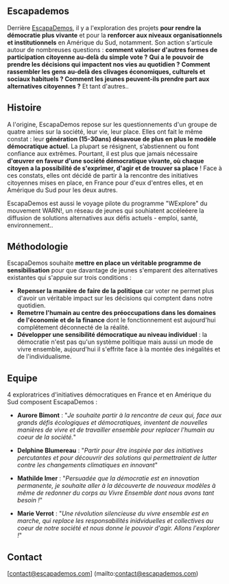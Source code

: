 ## Escapademos

Derrière [EscapaDemos](http://etikamondo.com/etika-tour-escapademos/), il y a l'exploration des projets **pour rendre la démocratie plus vivante** et pour la **renforcer aux niveaux organisationnels et institutionnels** en Amérique du Sud, notamment. 
Son action s'articule autour de nombreuses questions : **comment valoriser d'autres formes de participation citoyenne au-delà du simple vote ?** **Qui a le pouvoir de prendre les décisions qui impactent nos vies au quotidien ?** **Comment rassembler les gens au-delà des clivages économiques, culturels et sociaux habituels ? Comment les jeunes peuvent-ils prendre part aux alternatives citoyennes ?** Et tant d'autres..  

## Histoire 

A l'origine, EscapaDemos repose sur les questionnements d'un groupe de quatre amies sur la société, leur vie, leur place. Elles ont fait le même constat : leur **génération (15-30ans) désavoue de plus en plus le modèle démocratique actuel**. La plupart se résignent, s’abstiennent ou font confiance aux extrêmes. Pourtant, il est plus que jamais nécessaire **d'œuvrer en faveur d'une société démocratique vivante, où chaque citoyen a la possibilité de s'exprimer, d'agir et de trouver sa place** ! 
Face à ces constats, elles ont décidé de partir à la rencontre des initiatives citoyennes mises en place, en France pour d'eux d'entres elles, et en Amérique du Sud pour les deux autres. 

EscapaDemos est aussi le voyage pilote du programme "WExplore" du mouvement WARN!, un réseau de jeunes qui souhiatent accéleéere la diffusion de solutions alternatives aux défis actuels - emploi, santé, environnement..  

## Méthodologie 

EscapaDemos souhaite **mettre en place un véritable programme de sensibilisation** pour que davantage de jeunes s'emparent des alternatives existantes qui s'appuie sur trois conditions : 
- **Repenser la manière de faire de la politique** car voter ne permet plus d'avoir un véritable impact sur les décisions qui comptent dans notre quotidien. 
- **Remetrre l'humain au centre des préoccupations dans les domaines de l'économie et de la finance** dont le fonctionnement est aujourd'hui complétement déconnecté de la réalité. 
- **Développer une sensibilité démocratique au niveau individuel** : la démocratie n'est pas qu'un système politique mais aussi un mode de vivre ensemble, aujourd'hui il s'effrite face à la montée des inégalités et de l'individualisme. 

## Equipe 

4 exploratrices d'initiatives démocratiques en France et en Amérique du Sud composent EscapaDemos : 
- **Aurore Bimont** : "*Je souhaite partir à la rencontre de ceux qui, face aux grands défis écologiques et démocratiques, inventent de nouvelles manières de vivre et de travailler ensemble pour replacer l'humain au coeur de la société.*"

- **Delphine Blumereau** : "*Partir pour être inspirée par des initiatives percutantes et pour découvrir des solutions qui permettraient de lutter contre les changements climatiques en innovant*"

- **Mathilde Imer** : "*Persuadée que la démocratie est en innovation permanente, je souhaite aller à la découverte de nouveaux modèles à même de redonner du corps au Vivre Ensemble dont nous avons tant besoin !*"

- **Marie Verrot** : "*Une révolution silencieuse du vivre ensemble est en marche, qui replace les responsabilités inidviduelles et collectives au coeur de notre société et nous donne le pouvoir d'agir. Allons l'explorer !*"

## Contact 

[contact@escapademos.com] (mailto:contact@escapademos.com)


